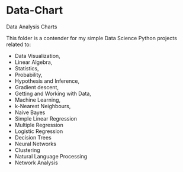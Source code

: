# Data-Chart
Data Analysis Charts 

This folder is a contender for my simple Data Science Python projects related to:
-  Data Visualization, 
-  Linear Algebra, 
-  Statistics, 
-  Probability, 
-  Hypothesis and Inference, 
-  Gradient descent, 
-  Getting and Working with Data, 
-  Machine Learning,
-  k-Nearest Neighbours, 
-  Naive Bayes
-  Simple Linear Regression 
-  Multiple Regression 
-  Logistic Regression 
-  Decision Trees
-  Neural Networks
-  Clustering 
-  Natural Language Processing 
-  Network Analysis 
